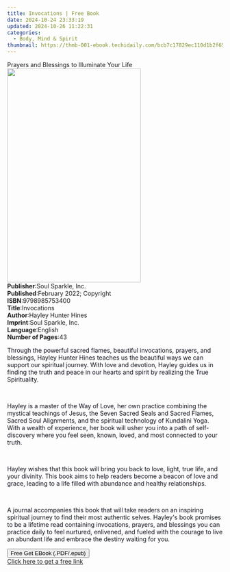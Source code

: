 ```yaml
---
title: Invocations | Free Book
date: 2024-10-24 23:33:19
updated: 2024-10-26 11:22:31
categories:
  - Body, Mind & Spirit
thumbnail: https://thmb-001-ebook.techidaily.com/bcb7c17829ec110d1b2f6586f7f8dd8758c8d8ad89ea25e3ef2c0a7fd2a3ec0c.jpg
---
```

<main id="book-container">
  <div class="flex flex-col">
    <div class="book-brief flex-1 py-6 px-4 sm:p-6 md:py-10 md:px-8">
      <!-- brief-->
      <div class="book-brief-main">
        Prayers and Blessings to Illuminate Your Life
      </div>
    </div>
    <div
      class="book-meta-info flex-1 grid gap-4 col-start-1 col-end-3 row-start-1 sm:mb-6 sm:grid-cols-4 lg:gap-6 lg:col-start-2 lg:row-end-6 lg:row-span-6 lg:mb-0"
    >
      <div
        class="book-meta-info-left place-content-center mt-4 p-4 text-sm leading-6 col-start-2 col-span-2 dark:text-slate-400"
      >
        <img
          class="w-full h-500 object-cover rounded-lg sm:h-255 sm:col-span-2 lg:col-span-full"
          src="https://img-001-ebook.techidaily.com/099f6b6eb7af34f9eb21278c4f91975f963608e2a0abc70ff980035e3551902b.jpg"
          alt=""
          width="312"
          height="500"
        />
      </div>
      <div
        class="book-meta-info-right mt-2 col-start-1 row-start-2 col-span-3 self-center"
      >
        <!-- meta data  -->
        <div class="flex flex-col px-4 md:px-8">
          <div class="flex-1">
            <strong>Publisher</strong>:<span class="px-2"
              >Soul Sparkle, Inc.</span
            >
          </div>
          <div class="flex-1">
            <strong>Published</strong>:<span class="px-2"
              >February 2022; Copyright</span
            >
          </div>
          <div class="flex-1">
            <strong>ISBN</strong>:<span class="px-2">9798985753400</span>
          </div>
          <div class="flex-1">
            <strong>Title</strong>:<span class="px-2">Invocations</span>
          </div>
          <div class="flex-1">
            <strong>Author</strong>:<span class="px-2"
              >Hayley Hunter Hines</span
            >
          </div>
          <div class="flex-1">
            <strong>Imprint</strong>:<span class="px-2"
              >Soul Sparkle, Inc.</span
            >
          </div>
          <div class="flex-1">
            <strong>Language</strong>:<span class="px-2">English</span>
          </div>
          <div class="flex-1">
            <strong>Number of Pages</strong>:<span class="px-2">43</span>
          </div>
        </div>
      </div>
    </div>
    <div class="book-description flex-1 py-6 px-4 sm:p-6 md:py-10 md:px-8">
      <div class="book-description-main">
        <div accordion-content="" id="description">
          <p>
            <span
              style="color: rgb(14, 16, 26); background-color: rgba(0, 0, 0, 0)"
              >Through the powerful sacred flames, beautiful invocations,
              prayers, and blessings, Hayley Hunter Hines teaches us the
              beautiful ways we can support our spiritual journey. With love and
              devotion, Hayley guides us in finding the truth and peace in our
              hearts and spirit by realizing the True Spirituality.</span
            >
          </p>
          <p><br /></p>
          <p>
            <span
              style="color: rgb(14, 16, 26); background-color: rgba(0, 0, 0, 0)"
              >Hayley is a master of the Way of Love, her own practice combining
              the mystical teachings of Jesus, the Seven Sacred Seals and Sacred
              Flames, Sacred Soul Alignments, and the spiritual technology of
              Kundalini Yoga. With a wealth of experience, her book will usher
              you into a path of self-discovery where you feel seen, known,
              loved, and most connected to your truth.</span
            >
          </p>
          <p><br /></p>
          <p>
            <span
              style="color: rgb(14, 16, 26); background-color: rgba(0, 0, 0, 0)"
              >Hayley wishes that this book will bring you back to love, light,
              true life, and your divinity. This book aims to help readers
              become a beacon of love and grace, leading to a life filled with
              abundance and healthy relationships.</span
            >
          </p>
          <p><br /></p>
          <p>
            <span
              style="color: rgb(14, 16, 26); background-color: rgba(0, 0, 0, 0)"
              >A journal accompanies this book that will take readers on an
              inspiring spiritual journey to find their most authentic selves.
              Hayley's book promises to be a lifetime read containing
              invocations, prayers, and blessings you can practice daily to feel
              nurtured, enlivened, and fueled with the courage to live an
              abundant life and embrace the destiny waiting for you.</span
            >
          </p>
        </div>
        <div class="accordion-fader"></div>
      </div>
    </div>
    <div class="book-excerpts flex-1 py-6 px-4 sm:p-6 md:py-10 md:px-8"></div>
    <div
      class="book-about-author flex-1 py-6 px-4 sm:p-6 md:py-10 md:px-8"
    ></div>
    <div class="book-free-get flex-1 py-6 px-4 sm:p-6 md:py-10 md:px-8">
      <button
        id="btn-free-get"
        class="bg-blue-500 hover:bg-blue-700 text-white font-bold py-2 px-4 rounded"
      >
        Free Get EBook (.PDF/.epub)
      </button>
      <div id="countdown-display" class="px-2 text-lg mt-2"></div>
      <a
        id="free-link"
        class="hidden bg-blue-500 hover:bg-blue-700 text-white font-bold py-2 px-4 rounded"
        href="https://www.ebooks.com/en-us/book/210528709/invocations/hayley-hunter-hines/"
        target="_blank"
        >Click here to get a free link</a
      >
    </div>
    <script>
      let countdownTime = 0;
      let countdownInterval = null;
      document
        .getElementById('btn-free-get')
        .addEventListener('click', startCountdown);
      function startCountdown() {
        countdownTime = new Date().getTime() + 60000 * 3;
        countdownInterval = setInterval(updateCountdown, 1000);
        document.getElementById('btn-free-get').disabled = true;
        document
          .getElementById('btn-free-get')
          .classList.add('bg-gray-500', 'cursor-not-allowed');
      }
      function updateCountdown() {
        let currentTime = new Date().getTime();
        let timeLeft = countdownTime - currentTime;
        let secondsLeft = Math.floor(timeLeft / 1000);
        document.getElementById('countdown-display').innerHTML =
          `Remaining time: ${secondsLeft} seconds.`;
        if (secondsLeft <= 0) {
          clearInterval(countdownInterval);
          document.getElementById('btn-free-get').classList.add('hidden');
          document.getElementById('free-link').classList.remove('hidden');
          document.getElementById('countdown-display').innerHTML = '';
        }
      }
    </script>
  </div>
</main>
